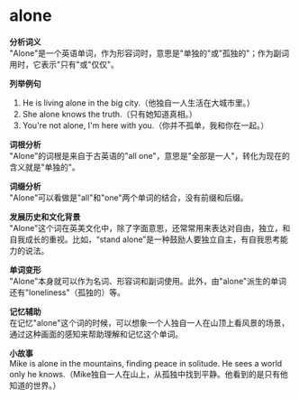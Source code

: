 # alone

**分析词义**  
"Alone"是一个英语单词，作为形容词时，意思是"单独的"或"孤独的"；作为副词用时，它表示"只有"或"仅仅"。

  

**列举例句**

  

1.  He is living alone in the big city.（他独自一人生活在大城市里。）
2.  She alone knows the truth.（只有她知道真相。）
3.  You're not alone, I'm here with you.（你并不孤单，我和你在一起。）

  

**词根分析**  
"Alone"的词根是来自于古英语的"all one"，意思是"全部是一人"，转化为现在的含义就是"单独的"。

  

**词缀分析**  
"Alone"可以看做是"all"和"one"两个单词的结合，没有前缀和后缀。

  

**发展历史和文化背景**  
"Alone"这个词在英美文化中，除了字面意思，还常常用来表达对自由，独立，和自我成长的重视。比如，“stand alone”是一种鼓励人要独立自主，有自我思考能力的说法。

  

**单词变形**  
"Alone"本身就可以作为名词、形容词和副词使用。此外，由"alone"派生的单词还有"loneliness"（孤独的）等。

  

**记忆辅助**  
在记忆"alone"这个词的时候，可以想象一个人独自一人在山顶上看风景的场景，通过这种画面的感知来帮助理解和记忆这个单词。

  

**小故事**  
Mike is alone in the mountains, finding peace in solitude. He sees a world only he knows.（Mike独自一人在山上，从孤独中找到平静。他看到的是只有他知道的世界。）
